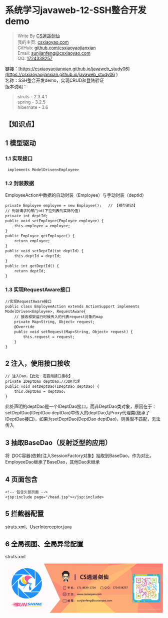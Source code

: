 # 系统学习javaweb-12-SSH整合开发demo

> Write By [CS逍遥剑仙](http://home.ustc.edu.cn/~cssjf/)   
> 我的主页: [csxiaoyao.com](https://csxiaoyao.com)   
> GitHub: [github.com/csxiaoyaojianxian](https://github.com/csxiaoyaojianxian)   
> Email: [sunjianfeng@csxiaoyao.com](mailto:sunjianfeng@csxiaoyao.com)  
> QQ: [1724338257](http://wpa.qq.com/msgrd?uin=1724338257&site=qq&menu=yes)

链接：[https://csxiaoyaojianxian.github.io/javaweb_study06](https://csxiaoyaojianxian.github.io/javaweb_study06 )  
名称：SSH整合开发demo，实现CRUD和登陆验证  
版本说明：  
>struts - 2.3.4.1  
>spring - 3.2.5  
>hibernate - 3.6  

## 【知识点】
## 1 模型驱动
### 1.1 实现接口
```
 implements ModelDriven<Employee>
```
### 1.2 封装数据
EmployeeAction中数据的自动封装（Employee）与手动封装（deptId）
```
private Employee employee = new Employee();   // 【模型驱动】
// 封装请求的部门id(下拉列表的实际的值)
private int deptId;
public void setEmployee(Employee employee) {
	this.employee = employee;
}
public Employee getEmployee() {
	return employee;
}
public void setDeptId(int deptId) {
	this.deptId = deptId;
}
public int getDeptId() {
	return deptId;
}
```
### 1.3 实现RequestAware接口
```
//实现RequestAware接口
public class EmployeeAction extends ActionSupport implements ModelDriven<Employee>, RequestAware{
	// 接收框架运行时候传入的代表request对象的map
	private Map<String, Object> request;
	@Override
	public void setRequest(Map<String, Object> request) {
		this.request = request;
	}
}
```
## 2 注入，使用接口接收
```
// 注入Dao，【此处一定要用接口接收】
private IDeptDao deptDao;//JDK代理
public void setDeptDao(IDeptDao deptDao) {
	this.deptDao = deptDao;
}
```
此处声明的deptDao是一个IDeptDao接口，而非DeptDao类对象，原因在于：setDeptDao(IDeptDao deptDao)中传入的deptDao为Proxy代理类(继承了IDeptDao接口)，如果为setDeptDao(DeptDao deptDao)，则类型不匹配，无法传入  
## 3 抽取BaseDao（反射泛型的应用）
将【IOC容器(依赖)注入SessionFactory对象】抽取到BaseDao，作为对比，EmployeeDao继承了BaseDao，其他Dao未继承
## 4 页面包含
```
<!-- 包含头部页面 -->
<jsp:include page="/head.jsp"></jsp:include>
```
## 5 拦截器配置
struts.xml、UserInterceptor.java
## 6 全局视图、全局异常配置
struts.xml

![sign](https://raw.githubusercontent.com/csxiaoyaojianxian/ImageHosting/master/img/sign.jpg)
